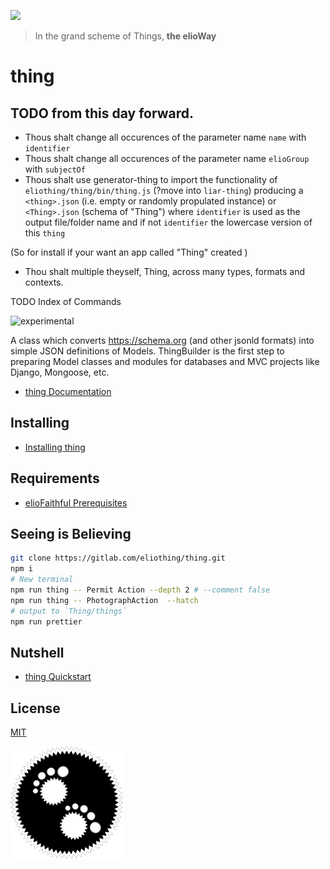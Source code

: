 ![](https://elioway.gitlab.io/eliothing/dna-django/elio-thing-Thing-logo.png)

> In the grand scheme of Things, **the elioWay**

# thing

## TODO from this day forward.

- Thous shalt change all occurences of the parameter name `name` with `identifier`
- Thous shalt change all occurences of the parameter name `elioGroup` with `subjectOf`
- Thous shalt use generator-thing to import the functionality of `eliothing/thing/bin/thing.js` (?move into `liar-thing`) producing a `<thing>.json` (i.e. empty or randomly propulated instance) or `<Thing>.json` (schema of "Thing") where `identifier` is used as the output file/folder name and if not `identifier` the lowercase version of this `thing`

(So for install if your want an app called "Thing" created )

- Thou shalt multiple theyself, Thing, across many types, formats and contexts.

TODO Index of Commands

![experimental](https://elioway.gitlab.io/eliosin/icon/devops/experimental/favicon.ico "experimental")

A class which converts <https://schema.org> (and other jsonld formats) into simple JSON definitions of Models. ThingBuilder is the first step to preparing Model classes and modules for databases and MVC projects like Django, Mongoose, etc.

- [thing Documentation](https://elioway.gitlab.io/eliothing/thing/)

## Installing

- [Installing thing](https://elioway.gitlab.io/eliothing/thing/installing.html)

## Requirements

- [elioFaithful Prerequisites](https://elioway.gitlab.io/eliothing/installing.html)

## Seeing is Believing

```bash
git clone https://gitlab.com/eliothing/thing.git
npm i
# New terminal
npm run thing -- Permit Action --depth 2 # --comment false
npm run thing -- PhotographAction  --hatch
# output to `Thing/things`
npm run prettier
```

## Nutshell

- [thing Quickstart](https://elioway.gitlab.io/eliothing/thing/quickstart.html)

## License

[MIT](license)

![](apple-touch-icon.png)
